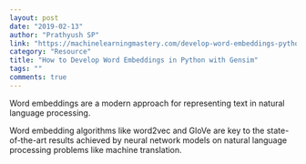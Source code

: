 ```yaml
---
layout: post
date: "2019-02-13"
author: "Prathyush SP"
link: "https://machinelearningmastery.com/develop-word-embeddings-python-gensim/"
category: "Resource"
title: "How to Develop Word Embeddings in Python with Gensim"
tags: ""
comments: true
---
```

Word embeddings are a modern approach for representing text in natural language processing.

Word embedding algorithms like word2vec and GloVe are key to the state-of-the-art results achieved by neural network models on natural language processing problems like machine translation.